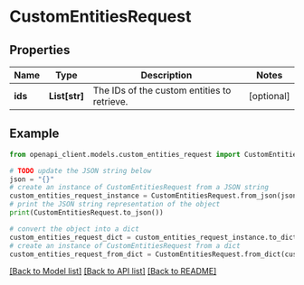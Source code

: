 # CustomEntitiesRequest


## Properties

Name | Type | Description | Notes
------------ | ------------- | ------------- | -------------
**ids** | **List[str]** | The IDs of the custom entities to retrieve. | [optional] 

## Example

```python
from openapi_client.models.custom_entities_request import CustomEntitiesRequest

# TODO update the JSON string below
json = "{}"
# create an instance of CustomEntitiesRequest from a JSON string
custom_entities_request_instance = CustomEntitiesRequest.from_json(json)
# print the JSON string representation of the object
print(CustomEntitiesRequest.to_json())

# convert the object into a dict
custom_entities_request_dict = custom_entities_request_instance.to_dict()
# create an instance of CustomEntitiesRequest from a dict
custom_entities_request_from_dict = CustomEntitiesRequest.from_dict(custom_entities_request_dict)
```
[[Back to Model list]](../README.md#documentation-for-models) [[Back to API list]](../README.md#documentation-for-api-endpoints) [[Back to README]](../README.md)


